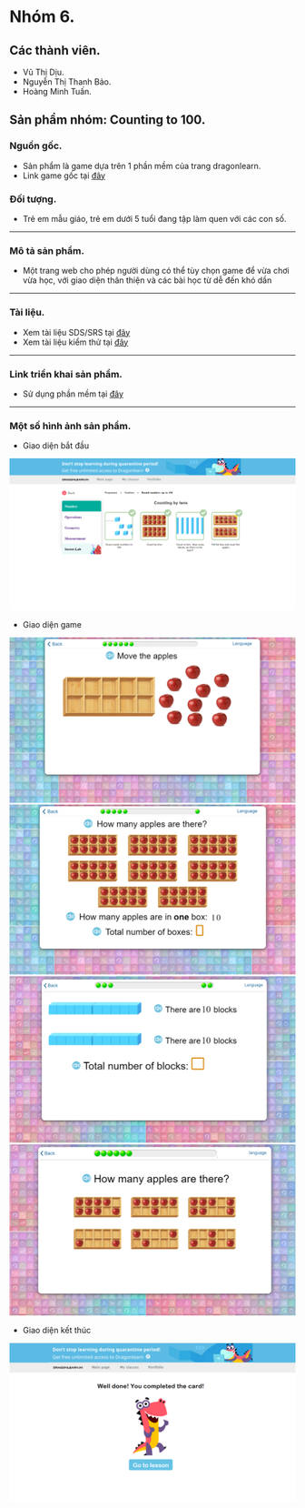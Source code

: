 # Nhóm 6.

## Các thành viên. ##
   * Vũ Thị Dịu.
   * Nguyễn Thị Thanh Bảo.
   * Hoàng Minh Tuấn.
   
## Sản phẩm nhóm: Counting to 100.
   ### Nguồn gốc.
   * Sản phẩm là game dựa trên 1 phần mềm của trang dragonlearn.
   * Link game gốc tại [đây](https://dragonlearn.in/teachers/g/61341/subjects/1/course_programs/1/lessons/16306)
   ### Đối tượng.
   * Trẻ em mẫu giáo, trẻ em dưới 5 tuổi đang tập làm quen với các con số.
   ***
   ### Mô tả sản phẩm.
   * Một trang web cho phép người dùng có thể tùy chọn game để vừa chơi vừa học, với giao diện thân thiện và các bài học từ dễ đến khó dần
   ***
   ### Tài liệu.
   * Xem tài liệu SDS/SRS tại [đây](https://docs.google.com/document/d/1_lvReG36pFGgzR4zAwMdjnJLh0rJxGyoqOSob59-T3o/edit?usp=sharing)
   * Xem tài liệu kiểm thử tại [đây](https://docs.google.com/document/d/1Muo7GiwlGQcD9B77lYo0wQ7LwQf4sidWx3UIy71WhbA/edit?usp=sharing)
   ***
   ### Link triển khai sản phẩm.
   * Sử dụng phần mềm tại [đây](https://tuanhoang2302.github.io/testGit/web/index.html)
   ***
   ### Một số hình ảnh sản phẩm.
   * Giao diện bắt đầu
   <img src="/image/image for Readme/giao dien bat dau.png">
   
   * Giao diện game
   <img src="/image/image for Readme/game2.png">
   <img src="/image/image for Readme/game2.1.png">
   <img src="/image/image for Readme/game1.png">
   <img src="/image/image for Readme/game4.png">
   
  * Giao diện kết thúc
  <img src="/image/image for Readme/giao dien ket thuc.png">

